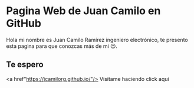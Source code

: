 # Pagina Web de Juan Camilo en GitHub

Hola mi nombre es Juan Camilo Ramírez ingeniero electrónico, te presento esta pagina para que conozcas más de mi 😉.

## Te espero

<a href"https://jcamilorg.github.io/"/> Visitame haciendo click aquí</a>
